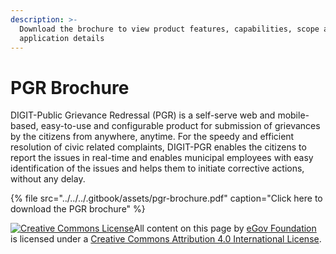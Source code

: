 ```yaml
---
description: >-
  Download the brochure to view product features, capabilities, scope and
  application details
---
```


# PGR Brochure

DIGIT-Public Grievance Redressal \(PGR\) is a self-serve web and mobile-based, easy-to-use and configurable product for submission of grievances by the citizens from anywhere, anytime. For the speedy and efficient resolution of civic related complaints, DIGIT-PGR enables the citizens to report the issues in real-time and enables municipal employees with easy identification of the issues and helps them to initiate corrective actions, without any delay.

{% file src="../../../.gitbook/assets/pgr-brochure.pdf" caption="Click here to download the PGR brochure" %}



 [![Creative Commons License](https://i.creativecommons.org/l/by/4.0/80x15.png)](http://creativecommons.org/licenses/by/4.0/)All content on this page by [eGov Foundation ](https://egov.org.in/)is licensed under a [Creative Commons Attribution 4.0 International License](http://creativecommons.org/licenses/by/4.0/).

